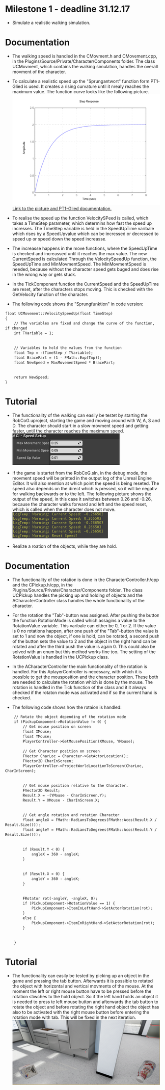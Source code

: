 # Milestone 1 - deadline 31.12.17

* Simulate a realistic walking simulation.

# Documentation

* The walking speed is handled in the CMovment.h and CMovement.cpp, in the Plugins/Source/Private/Character/Components folder. The class UCMovment, which contains the walking simulation, handles the overall movment of the character. 

* To calculate a realistic speed up the "Sprungantwort" function form PT1-Glied is used. It creates a rising curvature until it nrealy reaches the maximum value. The function curve looks like the following picture. ![](Img/Step_PT1.png "Sprungantwort")  
[Link to the picture and PT1-Glied documentation.](https://de.wikipedia.org/wiki/PT1-Glied)

* To realise the speed up the function VelocitySPeed is called, which takes a TimeStep parameter, which determins how fast the speed up incresses. The TimeStep variable is held in the SpeedUpTime varibale which rises by a SpeedUpvalue which can be incressed or decressed to speed up or speed down the speed increasse.  

* The increasse happens in the move functions, where the SpeedUpTime is checked and increassed until it reaches the max value. The new CurrentSpeed is calculated Through the VelocitySpeedUp function, the SpeedUpTime and MinMovmentSpeed. The MinMovmentSpeed is needed, because without the character speed gets buged and does rise in the wrong way or gets stuck.  

* In the TickComponent function the CurrentSpeed and the SpeedUpTime are reset, after the characters stops moving. Thic is checked with the GetVelocity function of the character.  

* The following code shows the "Sprungfunktion" in code version:

```
float UCMovement::VelocitySpeedUp(float TimeStep)
{
	// The variables are fixed and change the curve of the function, if changed
	int TVariable = 1;


	// Variables to hold the values from the function
	float Tmp = -(TimeStep / TVariable);
	float BracePart = (1 - FMath::Exp(Tmp));
	float NewSpeed = MaxMovementSpeed * BracePart;


	return NewSpeed;
}
```

# Tutorial
* The functionality of the walking can easily be testet by starting the RobCoG.uproject, starting the game and moving around with W, A, S and D. The character should start in a slow movment speed and getting faster, until the character reaches the maximum speed.  
![](Img/SpeedValuesDebug.PNG "Debug for speed values in the editor.")

* If the game is startet from the RobCoG.sln, in the debug mode, the movment speed will be printed in the output log of the Unreal Engine Editor. It will also mention at which point the speed is being reseted. The speed also depends on the direct which is pressed, so it will be negativ for walking backwards or to the left. The following picture shows the output of the speed, in this case it switches between 0.26 and -0.26, because the character walks forward and left and the speed reset, which is called when the character does not move.   
![](Img/DebugLog.PNG "Output message for the speed and speed reset.")


* Realize a roation of the objects, while they are hold.

# Documentation
* The functionality of the rotation is done in the CharacterController.h/cpp and the CPickup.h/cpp, in the Plugins/Source/Private/Character/Components folder. The class UCPickup handles the picking up and holding of objects and the ACharacterController class handles the whole functionality of the character.

* For the rotation the "Tab"-button was assigned. After pushing the button the function RotationMode is called which assagins a value to the RotationValue variable. This varibale can either be 0, 1 or 2. If the value is 0 no rotations happen, after one push of the "Tab"-button the value is set to 1 and now the object, if one is hold, can be rotated, a second push of the button sets the value to 2 and the object in the right hand can be rotated and after the third push the value is again 0. This could also be solved with an enum but this method works fine too. The setting of the RotationValue is handled in the UCPickup class.

* In the ACharacterController the main functionality of the rotation is handled. For this AplayerController is necessary, with which it is possible to get the mousposition and the character position. These both are needed to calculate the rotation which is done by the mouse. The rotation is handled in the Tick function of the class and it it always checked if the rotaton mode was activated and if so the current hand is checked.
  
* The following code shows how the rotaion is handled:
```
	// Rotate the object depending of the rotation mode
	if (PickupComponent->RotationValue != 0) {
		// Get mouse position on screen
		float XMouse;
		float YMouse;
		PlayerController->GetMousePosition(XMouse, YMouse);
		
		// Get Character position on screen
		FVector CharLoc = Character->GetActorLocation();
		FVector2D CharInScreen;
		PlayerController->ProjectWorldLocationToScreen(CharLoc, CharInScreen);


		// Get mouse position relative to the Character.
		FVector2D Result;
		Result.X = -(YMouse - CharInScreen.Y);
		Result.Y = XMouse - CharInScreen.X;


		// Get angle rotation and rotation Character
		float angleX = FMath::RadiansToDegrees(FMath::Acos(Result.X / Result.Size()));
		float angleY = FMath::RadiansToDegrees(FMath::Acos(Result.Y / Result.Size()));


		if (Result.Y < 0) {
			angleX = 360 - angleX;
		}


		if (Result.X < 0) {
			angleY = 360 - angleX;
		}


		FRotator rot(-angleY, -angleX, 0);
		if (PickupComponent->RotationValue == 1) {
			PickupComponent->ItemInLeftHand->SetActorRotation(rot);
		}
		else {
			PickupComponent->ItemInRightHand->SetActorRotation(rot);
		}


	}
  ```
# Tutorial

* The functionality can easily be tested by picking up an object in the game and pressing the tab button. Afterwards it is possible to rotated the object with horizontal and vertical movments of the mouse. At the moment the left or right mouse button have to be pressed before the rotation stiwches to the hold object. So if the left hand holds an object it is needed to press te left mouse button and afterwards the tab button to rotate the object and before rotating the right hand object the object has also to be activated with the right mouse button before entering the rotation mode with tab. This will be fixed in the next iteration.
![](Img/RotatedObjects.PNG "Objects rotated randomly.")
